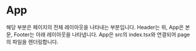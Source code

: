 # App
해당 부분은 페이지의 전체 레이아웃을 나타내는 부분입니다.
Header는 위, App은 본문, Footer는 아래 레이아웃을 나타냅니다.
App은 src의 index.tsx와 연결되어 page의 파일을 렌더링합니다.
